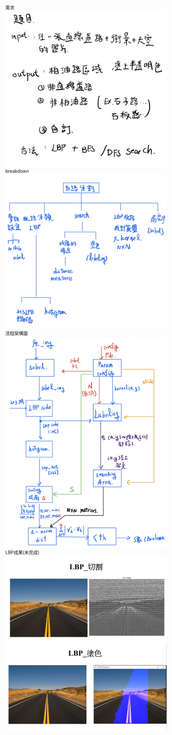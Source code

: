 需求
![image](需求.png)
breakdown
![image](breakdown.png)
流程架構圖
![image](IMG_0348.png)
LBP成果(未完成)
![image](LBP5.png)
![image](LBP7.png)
